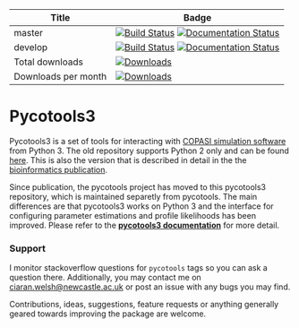| Title | Badge |
|-------|-------|
| master        | [![Build Status](https://travis-ci.org/CiaranWelsh/pycotools3.svg?branch=master)](https://travis-ci.org/CiaranWelsh/pycotools3)   [![Documentation Status](https://readthedocs.org/projects/pycotools3/badge/?version=master)](https://pycotools3.readthedocs.io/en/latest/?badge=master)| 
| develop | [![Build Status](https://travis-ci.org/CiaranWelsh/pycotools3.svg?branch=develop)](https://travis-ci.org/CiaranWelsh/pycotools3) [![Documentation Status](https://readthedocs.org/projects/pycotools3/badge/?version=develop)](https://pycotools3.readthedocs.io/en/latest/?badge=develop)|
| Total downloads | [![Downloads](https://pepy.tech/badge/pycotools3)](https://pepy.tech/project/pycotools3)|
| Downloads per month| [![Downloads](https://pepy.tech/badge/pycotools3/month)](https://pepy.tech/project/pycotools3)|


# Pycotools3

Pycotools3 is a set of tools for interacting with [COPASI simulation software](http://copasi.org/) from Python 3. The old repository supports Python 2 only and can be found [here](https://github.com/CiaranWelsh/pycotools). This is also the version that is described in detail in the the [bioinformatics publication](https://academic.oup.com/bioinformatics/advance-article/doi/10.1093/bioinformatics/bty409/5001390). 

Since publication, the pycotools project has moved to this pycotools3 repository, which is maintained separetly from pycotools. The main differences are that pycotools3 works on Python 3 and the interface for configuring parameter estimations and profile likelihoods has been improved. Please refer to the **[pycotools3 documentation](http://pycotools3.readthedocs.io/en/latest/)** for more detail.

### Support 
I monitor stackoverflow questions for `pycotools` tags so you can ask a question there. Additionally, you may contact me on ciaran.welsh@newcastle.ac.uk or post an issue with any bugs you may find.

Contributions, ideas, suggestions, feature requests or anything generally geared towards improving the package are welcome. 








